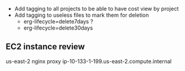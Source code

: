 - Add tagging to all projects to be able to have cost view by project
- Add tagging to useless files to mark them for deletion
	- erg-lifecycle=delete7days ?
	- erg-lifecycle=delete30days


## EC2 instance review
us-east-2
nginx proxy  ip-10-133-1-199.us-east-2.compute.internal
